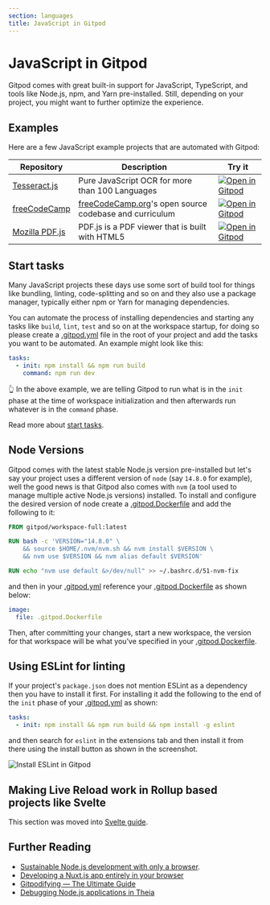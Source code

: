 ```yaml
---
section: languages
title: JavaScript in Gitpod
---
```


<script context="module">
  export const prerender = true;
</script>

# JavaScript in Gitpod

Gitpod comes with great built-in support for JavaScript, TypeScript, and tools like Node.js, npm, and Yarn pre-installed. Still, depending on your project, you might want to further optimize the experience.

## Examples

Here are a few JavaScript example projects that are automated with Gitpod:

<div class="overflow-x-auto">

| Repository                                                   | Description                                                                             | Try it                                                                                                                            |
| ------------------------------------------------------------ | --------------------------------------------------------------------------------------- | --------------------------------------------------------------------------------------------------------------------------------- |
| [Tesseract.js](https://github.com/naptha/tesseract.js)       | Pure JavaScript OCR for more than 100 Languages                                         | [![Open in Gitpod](https://gitpod.io/button/open-in-gitpod.svg)](https://gitpod.io/#https://github.com/naptha/tesseract.js)       |
| [freeCodeCamp](https://github.com/freeCodeCamp/freeCodeCamp) | [freeCodeCamp.org](https://www.freecodecamp.org/)'s open source codebase and curriculum | [![Open in Gitpod](https://gitpod.io/button/open-in-gitpod.svg)](https://gitpod.io/#https://github.com/freeCodeCamp/freeCodeCamp) |
| [Mozilla PDF.js](https://github.com/mozilla/pdf.js)          | PDF.js is a PDF viewer that is built with HTML5                                         | [![Open in Gitpod](https://gitpod.io/button/open-in-gitpod.svg)](https://gitpod.io/#https://github.com/mozilla/pdf.js)            |

</div>

## Start tasks

Many JavaScript projects these days use some sort of build tool for things like bundling, linting, code-splitting and so on and they also use a package manager, typically either npm or Yarn for managing dependencies.

You can automate the process of installing dependencies and starting any tasks like `build`, `lint`, `test` and so on at the workspace startup, for doing so please create a [.gitpod.yml](../config-gitpod-file) file in the root of your project and add the tasks you want to be automated. An example might look like this:

```yaml
tasks:
  - init: npm install && npm run build
    command: npm run dev
```

<span aria-hidden="true">👆</span> In the above example, we are telling Gitpod to run what is in the `init` phase at the time of workspace initialization and then afterwards run whatever is in the `command` phase.

Read more about [start tasks](../config-start-tasks).

## Node Versions

Gitpod comes with the latest stable Node.js version pre-installed but let's say your project uses a different version of `node` (say `14.8.0` for example), well the good news is that Gitpod also comes with `nvm` (a tool used to manage multiple active Node.js versions) installed. To install and configure the desired version of node create a [.gitpod.Dockerfile](../config-docker) and add the following to it:

```dockerfile
FROM gitpod/workspace-full:latest

RUN bash -c 'VERSION="14.8.0" \
    && source $HOME/.nvm/nvm.sh && nvm install $VERSION \
    && nvm use $VERSION && nvm alias default $VERSION'

RUN echo "nvm use default &>/dev/null" >> ~/.bashrc.d/51-nvm-fix
```

and then in your [.gitpod.yml](../config-gitpod-file) reference your [.gitpod.Dockerfile](../config-docker) as shown below:

```yaml
image:
  file: .gitpod.Dockerfile
```

Then, after committing your changes, start a new workspace, the version for that workspace will be what you’ve specified in your [.gitpod.Dockerfile](../config-docker).

## Using ESLint for linting

If your project's `package.json` does not mention ESLint as a dependency then you have to install it first. For installing it add the following to the end of the `init` phase of your [.gitpod.yml](../config-gitpod-file) as shown:

```yaml
tasks:
  - init: npm install && npm run build && npm install -g eslint
```

and then search for `eslint` in the extensions tab and then install it from there using the install button as shown in the screenshot.

![Install ESLint in Gitpod](.../../../static/images/docs/eslint-extension.png)

## Making Live Reload work in Rollup based projects like Svelte

This section was moved into [Svelte guide](./svelte).

## Further Reading

- [Sustainable Node.js development with only a browser](/blog/node-js-development).
- [Developing a Nuxt.js app entirely in your browser](/blog/developing-nuxtjs-in-browser)
- [Gitpodifying — The Ultimate Guide](/blog/gitpodify)
- [Debugging Node.js applications in Theia](/blog/node-js-gitpod)
